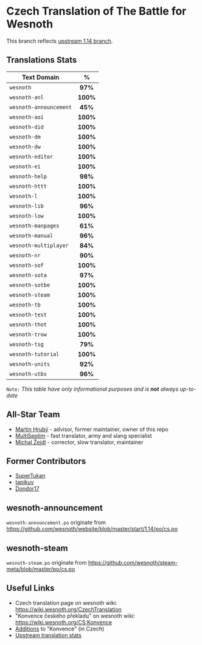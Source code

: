 # Czech Translation of The Battle for Wesnoth

This branch reflects [upstream 1.14 branch](https://github.com/wesnoth/wesnoth/tree/1.14).

## Translations Stats
| Text Domain            | %        |
| ---------------------- |:--------:|
| `wesnoth`              | **97%**  |
| `wesnoth-anl`          | **100%** |
| `wesnoth-announcement` | **45%**  |
| `wesnoth-aoi`          | **100%** |
| `wesnoth-did`          | **100%** |
| `wesnoth-dm`           | **100%** |
| `wesnoth-dw`           | **100%** |
| `wesnoth-editor`       | **100%** |
| `wesnoth-ei`           | **100%** |
| `wesnoth-help`         | **98%**  |
| `wesnoth-httt`         | **100%** |
| `wesnoth-l`            | **100%** |
| `wesnoth-lib`          | **96%**  |
| `wesnoth-low`          | **100%** |
| `wesnoth-manpages`     | **61%**  |
| `wesnoth-manual`       | **96%**  |
| `wesnoth-multiplayer`  | **84%**  |
| `wesnoth-nr`           | **90%**  |
| `wesnoth-sof`          | **100%** |
| `wesnoth-sota`         | **97%**  |
| `wesnoth-sotbe`        | **100%** |
| `wesnoth-steam`        | **100%** |
| `wesnoth-tb`           | **100%** |
| `wesnoth-test`         | **100%** |
| `wesnoth-thot`         | **100%** |
| `wesnoth-trow`         | **100%** |
| `wesnoth-tsg`          | **79%**  |
| `wesnoth-tutorial`     | **100%** |
| `wesnoth-units`        | **92%**  |
| `wesnoth-utbs`         | **96%**  |

`Note:` *This table have only informational purposes and is **not** always up-to-date*

## All-Star Team

- [Martin Hrubý](https://github.com/hrubymar10) - advisor, former maintainer, owner of this repo
- [MultiSeptim](https://github.com/MultiSeptim) - fast translator, army and slang specialist
- [Michal Žejdl](https://github.com/celerini) - corrector, slow translator, maintainer

## Former Contributors
- [SuperTukan](https://github.com/SuperTukan)
- [tapikuv](https://github.com/tapikuv)
- [Dondor17](https://github.com/Dondor17)

## wesnoth-announcement
`wesnoth-announcement.po` originate from https://github.com/wesnoth/website/blob/master/start/1.14/po/cs.po

## wesnoth-steam
`wesnoth-steam.po` originate from https://github.com/wesnoth/steam-meta/blob/master/po/cs.po

## Useful Links
- Czech translation page on wesnoth wiki: https://wiki.wesnoth.org/CzechTranslation
- "Konvence českého překladu" on wesnoth wiki: https://wiki.wesnoth.org/CS:Konvence
- [Additions](https://emer.cz/michal/wesnoth.html) to "Konvence" (in Czech)
- [Upstream translation stats](https://www.wesnoth.org/gettext/?view=langs&version=branch&lang=cs)
